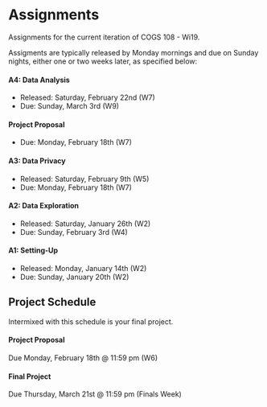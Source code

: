# Assignments

Assignments for the current iteration of COGS 108 - Wi19.

Assigments are typically released by Monday mornings and due on Sunday nights, either one or two weeks later, as specified below:


#### A4: Data Analysis

- Released: Saturday, February 22nd (W7)
- Due: Sunday, March 3rd (W9)

#### Project Proposal

- Due: Monday, February 18th (W7)


#### A3: Data Privacy

- Released: Saturday, February 9th (W5)
- Due: Monday, February 18th (W7)


#### A2: Data Exploration

- Released: Saturday, January 26th (W2)
- Due: Sunday, February 3rd (W4)

#### A1: Setting-Up

- Released: Monday, January 14th (W2)
- Due: Sunday, January 20th (W2)

## Project Schedule

Intermixed with this schedule is your final project.

#### Project Proposal

Due Monday, February 18th @ 11:59 pm (W6)

#### Final Project

Due Thursday, March 21st @ 11:59 pm (Finals Week)
